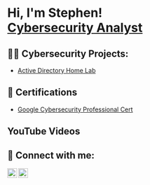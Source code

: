 <h1>Hi, I'm Stephen! <br/> <a href="https://www.linkedin.com/in/stephenabner/">Cybersecurity Analyst</a> <!--<a href="">YouTube</a></h1> -->

<h2>👨‍💻 Cybersecurity Projects:</h2>

  - [Active Directory Home Lab]()

<h2>📃 Certifications</h2>

  - [Google Cybersecurity Professional Cert](https://www.coursera.org/account/accomplishments/specialization/F2H3SA6KQJB5)


<h2> YouTube Videos</h2>


<h2> 🤳 Connect with me:</h2>

[<img align="left" alt="Stevebbner | YouTube" width="22px" src="[https://icons8.com/icon/19318/youtube]" />][youtube]
[<img align="left" alt="Stevebbner | LinkedIn" width="22px" src="https://banner2.cleanpng.com/20180802/kpw/kisspng-social-media-business-cards-logo-linkedin-5b62b77502bdb7.8920117715331961490112.jpg" />][linkedin]
<!--[<img align="left" alt="Steveabner | Twitter" width="22px" src="https://cdn.jsdelivr.net/npm/simple-icons@v3/icons/twitter.svg" />][twitter]
[<img align="left" alt="Steveabner| Instagram" width="22px" src="https://cdn.jsdelivr.net/npm/simple-icons@v3/icons/instagram.svg" />][Instagram]
-->


[youtube]: https://www.youtube.com/@steve.dabner
[linkedin]: https://www.linkedin.com/in/stephenabner/
<!--[twitter]: https://twitter.com/steveabner
[instagram]: https://www.instagram.com/steveabner/
-->

<!--
**steveabner/steveabner** is a ✨ _special_ ✨ repository because its `README.md` (this file) appears on your GitHub profile.

Here are some ideas to get you started:

- 🔭 I’m currently working on ...
- 🌱 I’m currently learning ...
- 👯 I’m looking to collaborate on ...
- 🤔 I’m looking for help with ...
- 💬 Ask me about ...
- 📫 How to reach me: ...
- 😄 Pronouns: ...
- ⚡ Fun fact: ...
-->
